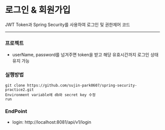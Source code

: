 # 로그인 & 회원가입
JWT Token과 Spring Security를 사용하여 로그인 및 권한제어 코드 

---
### 프로젝트 
- userName, password를 넘겨주면 token을 받고 해당 유효시간까지 로그인 상태 유지 가능

### 실행방법
```aidl
git clone https://github.com/sujin-park0607/spring-security-practice2.git
Environment variable에 db와 secret key 수정
run
```

### EndPoint
- login: http://localhost:8081/api/v1/login
